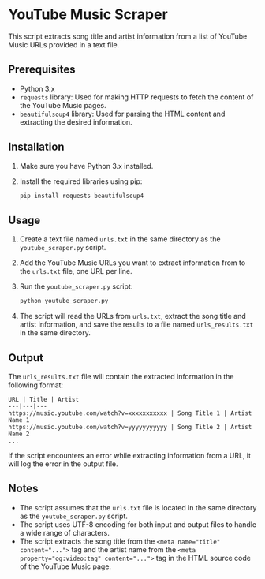 # YouTube Music Scraper

This script extracts song title and artist information from a list of YouTube Music URLs provided in a text file.

## Prerequisites

-   Python 3.x
-   `requests` library: Used for making HTTP requests to fetch the content of the YouTube Music pages.
-   `beautifulsoup4` library: Used for parsing the HTML content and extracting the desired information.

## Installation

1.  Make sure you have Python 3.x installed.
2.  Install the required libraries using pip:

    ```bash
    pip install requests beautifulsoup4
    ```

## Usage

1.  Create a text file named `urls.txt` in the same directory as the `youtube_scraper.py` script.
2.  Add the YouTube Music URLs you want to extract information from to the `urls.txt` file, one URL per line.
3.  Run the `youtube_scraper.py` script:

    ```bash
    python youtube_scraper.py
    ```

4.  The script will read the URLs from `urls.txt`, extract the song title and artist information, and save the results to a file named `urls_results.txt` in the same directory.

## Output

The `urls_results.txt` file will contain the extracted information in the following format:

```
URL | Title | Artist
---|---|---
https://music.youtube.com/watch?v=xxxxxxxxxxx | Song Title 1 | Artist Name 1
https://music.youtube.com/watch?v=yyyyyyyyyyy | Song Title 2 | Artist Name 2
...
```

If the script encounters an error while extracting information from a URL, it will log the error in the output file.

## Notes

-   The script assumes that the `urls.txt` file is located in the same directory as the `youtube_scraper.py` script.
-   The script uses UTF-8 encoding for both input and output files to handle a wide range of characters.
-   The script extracts the song title from the `<meta name="title" content="...">` tag and the artist name from the `<meta property="og:video:tag" content="...">` tag in the HTML source code of the YouTube Music page.